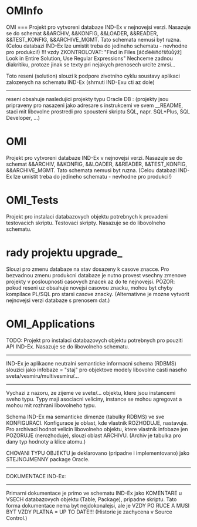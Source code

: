 # OMInfo
OMI === Projekt pro vytvoreni databaze IND-Ex v nejnovejsi verzi. Nasazuje se do schemat &amp;&amp;ARCHIV, &amp;&amp;KONFIG, &amp;&amp;LOADER, &amp;&amp;READER, &amp;&amp;TEST_KONFIG, &amp;&amp;ARCHIVE_MGMT. Tato schemata nemusi byt ruzna. (Celou databazi IND-Ex lze umistit treba do jedineho schematu - nevhodne pro produkci!)
!!! vzdy ZKONTROLOVAT: "Find in Files [áčďéěíňóřšťúůýž] Look in Entire Solution,  Use Regular Expressions"
			Nechceme zadnou diakritiku, protoze jinak se texty pri nejakych prenosech urcite zmrsi...

Toto reseni (solution) slouzi k podpore zivotniho cyklu soustavy aplikaci zalozenych na schematu IND-Ex		(shrnuti IND-Exu cti az dole)
*******************************************************************************************************

reseni obsahuje nasledujici projekty typu Oracle DB :
													(projekty jsou pripraveny pro nasazeni jako adresare s instrukcemi ve svem __README, staci mit libovolne prostredi pro spousteni skriptu SQL, napr. SQL*Plus, SQL Developer, ...)

OMI
===
Projekt pro vytvoreni databaze IND-Ex v nejnovejsi verzi.
Nasazuje se do schemat &&ARCHIV, &&KONFIG, &&LOADER, &&READER, &&TEST_KONFIG, &&ARCHIVE_MGMT. Tato schemata nemusi byt ruzna. (Celou databazi IND-Ex lze umistit treba do jedineho schematu - nevhodne pro produkci!)

OMI_Tests
=========
Projekt pro instalaci databazovych objektu potrebnych k provadeni testovacich skriptu.
Testovaci skripty.
Nasazuje se do libovolneho schematu.


rady projektu upgrade<VERZE>_<casovaZnacka>
===========================================
Slouzi pro zmenu databaze <VERZE> na stav dosazeny k casove znacce.
Pro bezvadnou zmenu produkcni databaze je nutno provest vsechny zmenove projekty v posloupnosti casovych znacek az do te nejnovejsi. POZOR: pokud reseni uz obsahuje novejsi casovou znacku, mohou byt chyby kompilace PL/SQL pro starsi casove znacky.
(Alternativne je mozne vytvorit nejnovejsi verzi databaze s prenosem dat.)

OMI_Applications
================
TODO: Projekt pro instalaci databazovych objektu potrebnych pro pouziti API IND-Ex.
Nasazuje se do libovolneho schematu.


---------------------------------------------------------

IND-Ex je aplikacne neutralni semanticke informacni schema (RDBMS) slouzici jako infobaze = "staj" pro objektove modely libovolne casti naseho sveta/vesmiru/multivesmiru/...
**********************************************************						 **************************************

Vychazi z nazoru, ze zijeme ve svete/... objektu, ktere jsou instancemi sveho typu. Typy maji asociacni veliciny, instance se mohou agregovat a mohou mit rozhrani libovolneho typu.

Schema IND-Ex ma semanticke dimenze (tabulky RDBMS) ve sve KONFIGURACI. Konfigurace je oblast, kde vlastnik ROZHODUJE, nastavuje.
Pro archivaci hodnot velicin libovolneho objektu, ktere vlastnik infobaze jen POZORUJE (nerozhoduje), slouzi oblast ARCHIVU. (Archiv je tabulka pro dany typ hodnoty a klice atomu.)

CHOVANI TYPU OBJEKTU je deklarovano (pripadne i implementovano) jako STEJNOJMENNY package Oracle.

---------------------------------------------
DOKUMENTACE IND-Ex:
*******************
Primarni dokumentace je primo ve schematu IND-Ex jako KOMENTARE u VSECH databazovych objektu (Table, Package), pripadne skriptu.
Tato forma dokumentace nema byt nejdokonalejsi, ale je VZDY PO RUCE A MUSI BYT VZDY PLATNA = UP TO DATE!!! (Historie je zachycena v Source Control.)

